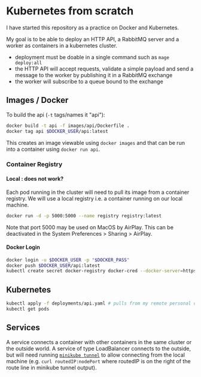 # Kubernetes from scratch
I have started this repository as a practice on Docker and Kubernetes.

My goal is to be able to deploy an HTTP API, a RabbitMQ server and a worker as containers in a kubernetes cluster.
- deployment must be doable in a single command such as `mage deploy:all`
- the HTTP API will accept requests, validate a simple payload and send a message to the worker by publishing it in a RabbitMQ exchange
- the worker will subscribe to a queue bound to the exchange

## Images / Docker
To build the api (`-t` tags/names it "api"):
```bash
docker build -t api -f images/api/Dockerfile .
docker tag api $DOCKER_USER/api:latest
```
This creates an image viewable using `docker images` and that can be run into a container using `docker run api`.

### Container Registry

#### Local : does not work?
Each pod running in the cluster will need to pull its image from a container registry. We will use a local registry i.e. a container running on our local machine.
```bash
docker run -d -p 5000:5000 --name registry registry:latest
```
Note that port 5000 may be used on MacOS by AirPlay. This can be deactivated in the System Preferences > Sharing > AirPlay.

#### Docker Login
```bash
docker login -u $DOCKER_USER -p "$DOCKER_PASS"
docker push $DOCKER_USER/api:latest
kubectl create secret docker-registry docker-cred --docker-server=https://index.docker.io/v1/ --docker-username="$DOCKER_USER" --docker-password="$DOCKER_PASS"
```

## Kubernetes
```bash
kubectl apply -f deployments/api.yaml # pulls from my remote personal docker image registry
kubectl get pods
```

## Services
A service connects a container with other containers in the same cluster or the outside world.
A service of type LoadBalancer connects to the outside, but will need running [`minikube tunnel`](https://minikube.sigs.k8s.io/docs/commands/tunnel/) to allow connecting from the local machine (e.g. `curl routedIP:nodePort` where routedIP is on the right of the route line in minikube tunnel output).